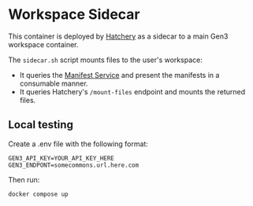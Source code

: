 # Workspace Sidecar

This container is deployed by [Hatchery](https://github.com/uc-cdis/hatchery) as a sidecar to a main Gen3 workspace container.

The `sidecar.sh` script mounts files to the user's workspace:
- It queries the [Manifest Service](https://github.com/uc-cdis/manifestservice) and present the manifests in a consumable manner.
- It queries Hatchery's `/mount-files` endpoint and mounts the returned files.

## Local testing

Create a .env file with the following format:

```
GEN3_API_KEY=YOUR_API_KEY_HERE
GEN3_ENDPONT=somecommons.url.here.com
```

Then run:
```
docker compose up
```
